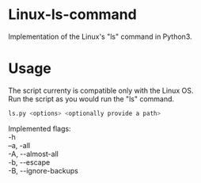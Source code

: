# Linux-ls-command
Implementation of the Linux's "ls" command in Python3.

# Usage
The script currenty is compatible only with the Linux OS.  
Run the script as you would run the "ls" command.

```bash
ls.py <options> <optionally provide a path>
```

Implemented flags:  
-h  
–a, -all  
-A, --almost-all  
-b, --escape  
-B, --ignore-backups  

